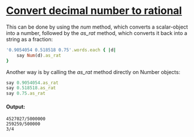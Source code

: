 [1]: http://rosettacode.org/wiki/Convert_decimal_number_to_rational

# [Convert decimal number to rational][1]

This can be done by using the _num_ method, which converts a scalar-object into a number, followed by the _as_rat_ method, which converts it back into a string as a fraction:

```ruby
'0.9054054 0.518518 0.75'.words.each { |d|
    say Num(d).as_rat
}
```


Another way is by calling the _as_rat_ method directly on Number objects:

```ruby
say 0.9054054.as_rat
say 0.518518.as_rat
say 0.75.as_rat
```

#### Output:
```
4527027/5000000
259259/500000
3/4
```
